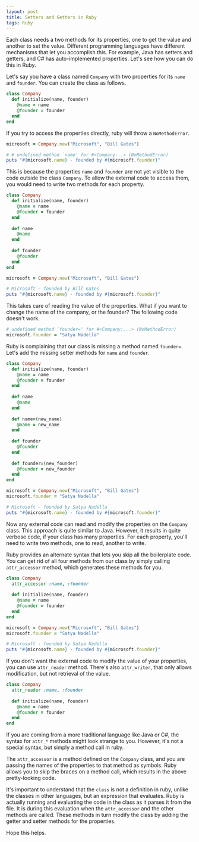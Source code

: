 ```yaml
---
layout: post
title: Setters and Getters in Ruby
tags: Ruby
---
```


Each class needs a two methods for its properties, one to get the value and another to set the value. Different programming languages have different mechanisms that let you accomplish this. For example, Java has setters and getters, and C# has auto-implemented properties. Let's see how you can do this in Ruby. 

Let's say you have a class named `Company` with two properties for its `name` and `founder`. You can create the class as follows.

```ruby
class Company
  def initialize(name, founder)
    @name = name
    @founder = founder
  end
end
```

If you try to access the properties directly, ruby will throw a `NoMethodError`.

```ruby
microsoft = Company.new("Microsoft", "Bill Gates")

# # undefined method `name' for #<Company:..> (NoMethodError)
puts "#{microsoft.name} - founded by #{microsoft.founder}"
```

This is because the properties `name` and `founder` are not yet visible to the code outside the class `Company`. To allow the external code to access them, you would need to write two methods for each property. 

```ruby
class Company
  def initialize(name, founder)
    @name = name
    @founder = founder
  end
  
  def name
    @name
  end
  
  def founder
    @founder
  end
end

microsoft = Company.new("Microsoft", "Bill Gates")

# Microsoft - founded by Bill Gates
puts "#{microsoft.name} - founded by #{microsoft.founder}"
```

This takes care of reading the value of the properties. What if you want to change the name of the company, or the founder? The following code doesn't work. 

```ruby
# undefined method `founder=' for #<Company:...> (NoMethodError)
microsoft.founder = "Satya Nadella"
```

Ruby is complaining that our class is missing a method named `founder=`. Let's add the missing setter methods for `name` and  `founder`. 

```ruby
class Company
  def initialize(name, founder)
    @name = name
    @founder = founder
  end
  
  def name
    @name
  end
  
  def name=(new_name)
    @name = new_name
  end
  
  def founder
    @founder
  end
  
  def founder=(new_founder)
    @founder = new_founder
  end 
end

microsoft = Company.new("Microsoft", "Bill Gates")
microsoft.founder = "Satya Nadella"

# Microsoft - founded by Satya Nadella
puts "#{microsoft.name} - founded by #{microsoft.founder}"
```

Now any external code can read and modify the properties on the `Company` class. This approach is quite similar to Java. However, it results in quite verbose code, if your class has many properties. For each property, you'll need to write two methods, one to read, another to write. 

Ruby provides an alternate syntax that lets you skip all the boilerplate code. You can get rid of all four methods from our class by simply calling `attr_accessor` method, which generates these methods for you. 

```ruby
class Company
  attr_accessor :name, :founder
  
  def initialize(name, founder)
    @name = name
    @founder = founder
  end
end

microsoft = Company.new("Microsoft", "Bill Gates")
microsoft.founder = "Satya Nadella"

# Microsoft - founded by Satya Nadella
puts "#{microsoft.name} - founded by #{microsoft.founder}"
```

If you don't want the external code to modify the value of your properties, you can use `attr_reader` method. There's also `attr_writer`, that only allows modification, but not retrieval of the value. 

``` ruby
class Company
  attr_reader :name, :founder
  
  def initialize(name, founder)
    @name = name
    @founder = founder
  end
end
```

If you are coming from a more traditional language like Java or C#, the syntax for `attr_*` methods might look strange to you. However, it's not a special syntax, but simply a method call in ruby. 

The `attr_accessor` is a method defined on the `Company` class, and you are passing the names of the properties to that method as symbols. Ruby allows you to skip the braces on a method call, which results in the above pretty-looking code. 

It's important to understand that the `class` is not a definition in ruby, unlike the classes in other languages, but an expression that evaluates. Ruby is actually running and evaluating the code in the class as it parses it from the file. It is during this evaluation when the `attr_accessor` and the other methods are called. These methods in turn modify the class by adding the getter and setter methods for the properties. 

Hope this helps. 





